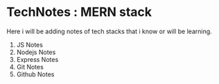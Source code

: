 # TechNotes : MERN stack
Here i will be adding notes of tech stacks that i know or will be learning.


1. JS Notes
2. Nodejs Notes
3. Express Notes
4. Git Notes
5. Github Notes

